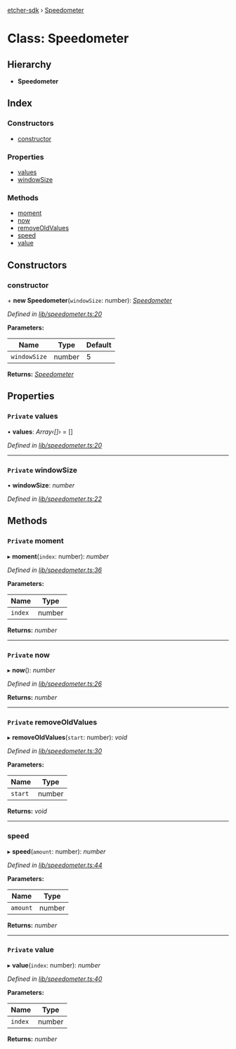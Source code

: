 [etcher-sdk](../README.md) › [Speedometer](speedometer.md)

# Class: Speedometer

## Hierarchy

* **Speedometer**

## Index

### Constructors

* [constructor](speedometer.md#constructor)

### Properties

* [values](speedometer.md#private-values)
* [windowSize](speedometer.md#private-windowsize)

### Methods

* [moment](speedometer.md#private-moment)
* [now](speedometer.md#private-now)
* [removeOldValues](speedometer.md#private-removeoldvalues)
* [speed](speedometer.md#speed)
* [value](speedometer.md#private-value)

## Constructors

###  constructor

\+ **new Speedometer**(`windowSize`: number): *[Speedometer](speedometer.md)*

*Defined in [lib/speedometer.ts:20](https://github.com/balena-io-modules/etcher-sdk/blob/7af4c93/lib/speedometer.ts#L20)*

**Parameters:**

Name | Type | Default |
------ | ------ | ------ |
`windowSize` | number | 5 |

**Returns:** *[Speedometer](speedometer.md)*

## Properties

### `Private` values

• **values**: *Array‹[]›* = []

*Defined in [lib/speedometer.ts:20](https://github.com/balena-io-modules/etcher-sdk/blob/7af4c93/lib/speedometer.ts#L20)*

___

### `Private` windowSize

• **windowSize**: *number*

*Defined in [lib/speedometer.ts:22](https://github.com/balena-io-modules/etcher-sdk/blob/7af4c93/lib/speedometer.ts#L22)*

## Methods

### `Private` moment

▸ **moment**(`index`: number): *number*

*Defined in [lib/speedometer.ts:36](https://github.com/balena-io-modules/etcher-sdk/blob/7af4c93/lib/speedometer.ts#L36)*

**Parameters:**

Name | Type |
------ | ------ |
`index` | number |

**Returns:** *number*

___

### `Private` now

▸ **now**(): *number*

*Defined in [lib/speedometer.ts:26](https://github.com/balena-io-modules/etcher-sdk/blob/7af4c93/lib/speedometer.ts#L26)*

**Returns:** *number*

___

### `Private` removeOldValues

▸ **removeOldValues**(`start`: number): *void*

*Defined in [lib/speedometer.ts:30](https://github.com/balena-io-modules/etcher-sdk/blob/7af4c93/lib/speedometer.ts#L30)*

**Parameters:**

Name | Type |
------ | ------ |
`start` | number |

**Returns:** *void*

___

###  speed

▸ **speed**(`amount`: number): *number*

*Defined in [lib/speedometer.ts:44](https://github.com/balena-io-modules/etcher-sdk/blob/7af4c93/lib/speedometer.ts#L44)*

**Parameters:**

Name | Type |
------ | ------ |
`amount` | number |

**Returns:** *number*

___

### `Private` value

▸ **value**(`index`: number): *number*

*Defined in [lib/speedometer.ts:40](https://github.com/balena-io-modules/etcher-sdk/blob/7af4c93/lib/speedometer.ts#L40)*

**Parameters:**

Name | Type |
------ | ------ |
`index` | number |

**Returns:** *number*

